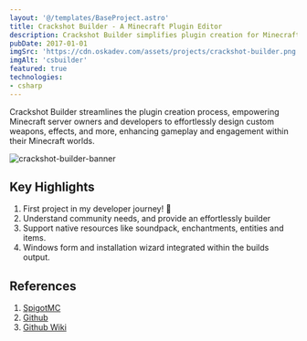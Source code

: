 ```yaml
---
layout: '@/templates/BaseProject.astro'
title: Crackshot Builder - A Minecraft Plugin Editor
description: Crackshot Builder simplifies plugin creation for Minecraft, enabling custom weapon and effect design to enhance gameplay.
pubDate: 2017-01-01
imgSrc: 'https://cdn.oskadev.com/assets/projects/crackshot-builder.png'
imgAlt: 'csbuilder'
featured: true
technologies:
- csharp
---
```


Crackshot Builder streamlines the plugin creation process, empowering Minecraft server owners and developers to effortlessly design custom weapons, effects, and more, enhancing gameplay and engagement within their Minecraft worlds.

![crackshot-builder-banner](/assets/projects/crackshot-builder-banner.png)

## Key Highlights

1. First project in my developer journey! 🎉
2. Understand community needs, and provide an effortlessly builder
3. Support native resources like soundpack, enchantments, entities and items.
4. Windows form and installation wizard integrated within the builds output.

## References 

1. <a href="https://www.spigotmc.org/resources/%E3%80%90visual-c-%E3%80%91crackshot-builder.34634/" target="_blank">SpigotMC</a>
2. <a href="https://github.com/Oskang09/CrackshotBuilder" target="_blank">Github</a>
3. <a href="https://github.com/Oskang09/CrackshotBuilder/wiki" target="_blank">Github Wiki</a>